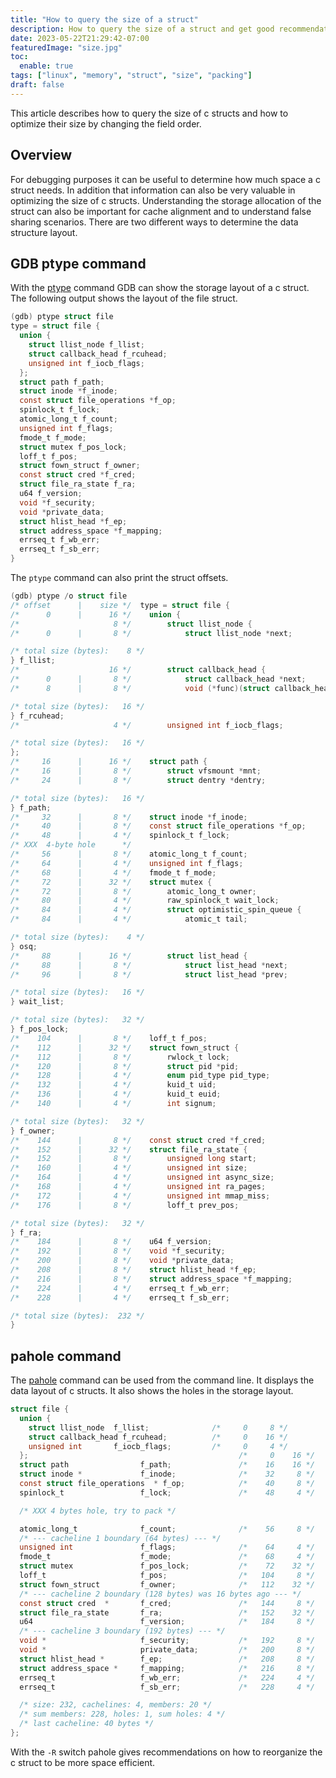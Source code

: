 ```yaml
---
title: "How to query the size of a struct"
description: How to query the size of a struct and get good recommendation on packing 
date: 2023-05-22T21:29:42-07:00
featuredImage: "size.jpg"
toc:
  enable: true
tags: ["linux", "memory", "struct", "size", "packing"]
draft: false
---
```


This article describes how to query the size of c structs and how to optimize 
their size by changing the field order.
<!--more-->

## Overview
For debugging purposes it can be useful to determine how much space a c struct needs.
In addition that information can also be very valuable in optimizing the size of c structs.
Understanding the storage allocation of the struct can also be important for cache
alignment and to understand false sharing scenarios. There are two different ways to
determine the data structure layout.

## GDB ptype command
With the [ptype](https://sourceware.org/gdb/onlinedocs/gdb/Symbols.html) command GDB can show the storage layout of a c struct. The following output
shows the layout of the file struct.

```c
(gdb) ptype struct file
type = struct file {
  union {
    struct llist_node f_llist;
    struct callback_head f_rcuhead;
    unsigned int f_iocb_flags;
  };
  struct path f_path;
  struct inode *f_inode;
  const struct file_operations *f_op;
  spinlock_t f_lock;
  atomic_long_t f_count;
  unsigned int f_flags;
  fmode_t f_mode;
  struct mutex f_pos_lock;
  loff_t f_pos;
  struct fown_struct f_owner;
  const struct cred *f_cred;
  struct file_ra_state f_ra;
  u64 f_version;
  void *f_security;
  void *private_data;
  struct hlist_head *f_ep;
  struct address_space *f_mapping;
  errseq_t f_wb_err;
  errseq_t f_sb_err;
}
```

The `ptype` command can also print the struct offsets.
```c
(gdb) ptype /o struct file
/* offset      |    size */  type = struct file {
/*      0      |      16 */    union {
/*                     8 */        struct llist_node {
/*      0      |       8 */            struct llist_node *next;

/* total size (bytes):    8 */
} f_llist;
/*                    16 */        struct callback_head {
/*      0      |       8 */            struct callback_head *next;
/*      8      |       8 */            void (*func)(struct callback_head *);

/* total size (bytes):   16 */
} f_rcuhead;
/*                     4 */        unsigned int f_iocb_flags;

/* total size (bytes):   16 */
};
/*     16      |      16 */    struct path {
/*     16      |       8 */        struct vfsmount *mnt;
/*     24      |       8 */        struct dentry *dentry;

/* total size (bytes):   16 */
} f_path;
/*     32      |       8 */    struct inode *f_inode;
/*     40      |       8 */    const struct file_operations *f_op;
/*     48      |       4 */    spinlock_t f_lock;
/* XXX  4-byte hole      */
/*     56      |       8 */    atomic_long_t f_count;
/*     64      |       4 */    unsigned int f_flags;
/*     68      |       4 */    fmode_t f_mode;
/*     72      |      32 */    struct mutex {
/*     72      |       8 */        atomic_long_t owner;
/*     80      |       4 */        raw_spinlock_t wait_lock;
/*     84      |       4 */        struct optimistic_spin_queue {
/*     84      |       4 */            atomic_t tail;

/* total size (bytes):    4 */
} osq;
/*     88      |      16 */        struct list_head {
/*     88      |       8 */            struct list_head *next;
/*     96      |       8 */            struct list_head *prev;

/* total size (bytes):   16 */
} wait_list;

/* total size (bytes):   32 */
} f_pos_lock;
/*    104      |       8 */    loff_t f_pos;
/*    112      |      32 */    struct fown_struct {
/*    112      |       8 */        rwlock_t lock;
/*    120      |       8 */        struct pid *pid;
/*    128      |       4 */        enum pid_type pid_type;
/*    132      |       4 */        kuid_t uid;
/*    136      |       4 */        kuid_t euid;
/*    140      |       4 */        int signum;

/* total size (bytes):   32 */
} f_owner;
/*    144      |       8 */    const struct cred *f_cred;
/*    152      |      32 */    struct file_ra_state {
/*    152      |       8 */        unsigned long start;
/*    160      |       4 */        unsigned int size;
/*    164      |       4 */        unsigned int async_size;
/*    168      |       4 */        unsigned int ra_pages;
/*    172      |       4 */        unsigned int mmap_miss;
/*    176      |       8 */        loff_t prev_pos;

/* total size (bytes):   32 */
} f_ra;
/*    184      |       8 */    u64 f_version;
/*    192      |       8 */    void *f_security;
/*    200      |       8 */    void *private_data;
/*    208      |       8 */    struct hlist_head *f_ep;
/*    216      |       8 */    struct address_space *f_mapping;
/*    224      |       4 */    errseq_t f_wb_err;
/*    228      |       4 */    errseq_t f_sb_err;

/* total size (bytes):  232 */
}
```


## pahole command
The [pahole](https://man.archlinux.org/man/extra/pahole/pahole.1.en) command can be used from the command line. It displays the
data layout of c structs. It also shows the holes in the storage layout.

```c
struct file {
  union {
    struct llist_node  f_llist;              /*     0     8 */
    struct callback_head f_rcuhead;          /*     0    16 */
    unsigned int       f_iocb_flags;         /*     0     4 */
  };                                               /*     0    16 */
  struct path                f_path;               /*    16    16 */
  struct inode *             f_inode;              /*    32     8 */
  const struct file_operations  * f_op;            /*    40     8 */
  spinlock_t                 f_lock;               /*    48     4 */

  /* XXX 4 bytes hole, try to pack */

  atomic_long_t              f_count;              /*    56     8 */
  /* --- cacheline 1 boundary (64 bytes) --- */
  unsigned int               f_flags;              /*    64     4 */
  fmode_t                    f_mode;               /*    68     4 */
  struct mutex               f_pos_lock;           /*    72    32 */
  loff_t                     f_pos;                /*   104     8 */
  struct fown_struct         f_owner;              /*   112    32 */
  /* --- cacheline 2 boundary (128 bytes) was 16 bytes ago --- */
  const struct cred  *       f_cred;               /*   144     8 */
  struct file_ra_state       f_ra;                 /*   152    32 */
  u64                        f_version;            /*   184     8 */
  /* --- cacheline 3 boundary (192 bytes) --- */
  void *                     f_security;           /*   192     8 */
  void *                     private_data;         /*   200     8 */
  struct hlist_head *        f_ep;                 /*   208     8 */
  struct address_space *     f_mapping;            /*   216     8 */
  errseq_t                   f_wb_err;             /*   224     4 */
  errseq_t                   f_sb_err;             /*   228     4 */

  /* size: 232, cachelines: 4, members: 20 */
  /* sum members: 228, holes: 1, sum holes: 4 */
  /* last cacheline: 40 bytes */
};
```

With the `-R` switch pahole gives recommendations on how to reorganize the c struct to be
more space efficient.
